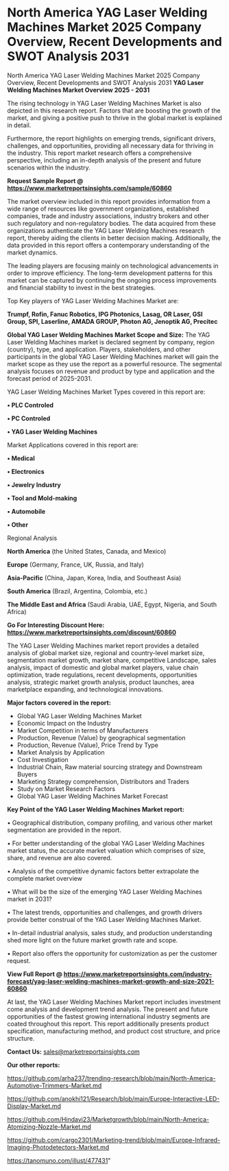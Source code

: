 # North America YAG Laser Welding Machines Market 2025 Company Overview, Recent Developments and SWOT Analysis 2031
North America YAG Laser Welding Machines Market 2025 Company Overview, Recent Developments and SWOT Analysis 2031
<Strong> YAG Laser Welding Machines Market Overview 2025 - 2031</strong>

The rising technology in YAG Laser Welding Machines Market is also depicted in this research report. Factors that are boosting the growth of the market, and giving a positive push to thrive in the global market is explained in detail.

Furthermore, the report highlights on emerging trends, significant drivers, challenges, and opportunities, providing all necessary data for thriving in the industry. This report market research offers a comprehensive perspective, including an in-depth analysis of the present and future scenarios within the industry.

<strong>Request Sample Report @ <a href=https://www.marketreportsinsights.com/sample/60860>https://www.marketreportsinsights.com/sample/60860</a></strong>

The market overview included in this report provides information from a wide range of resources like government organizations, established companies, trade and industry associations, industry brokers and other such regulatory and non-regulatory bodies. The data acquired from these organizations authenticate the YAG Laser Welding Machines research report, thereby aiding the clients in better decision making. Additionally, the data provided in this report offers a contemporary understanding of the market dynamics.

The leading players are focusing mainly on technological advancements in order to improve efficiency. The long-term development patterns for this market can be captured by continuing the ongoing process improvements and financial stability to invest in the best strategies.

Top Key players of YAG Laser Welding Machines Market are:

<strong>Trumpf, Rofin, Fanuc Robotics, IPG Photonics, Lasag, OR Laser, GSI Group, SPI, Laserline, AMADA GROUP, Photon AG, Jenoptik AG, Precitec</strong>

<strong><b>Global YAG Laser Welding Machines Market Scope and Size:</b></strong>
The YAG Laser Welding Machines market is declared segment by company, region (country), type, and application. Players, stakeholders, and other participants in the global YAG Laser Welding Machines market will gain the market scope as they use the report as a powerful resource. The segmental analysis focuses on revenue and product by type and application and the forecast period of 2025-2031.

YAG Laser Welding Machines Market Types covered in this report are:

<strong>• PLC Controled

• PC Controled

• YAG Laser Welding Machines</strong>

Market Applications covered in this report are:

<strong>• Medical

• Electronics

• Jewelry Industry

• Tool and Mold-making

• Automobile

• Other</strong> 

Regional Analysis

<strong>North America</strong> (the United States, Canada, and Mexico)

<strong>Europe</strong> (Germany, France, UK, Russia, and Italy)

<strong>Asia-Pacific</strong> (China, Japan, Korea, India, and Southeast Asia)

<strong>South America</strong> (Brazil, Argentina, Colombia, etc.)

<strong>The Middle East and Africa</strong> (Saudi Arabia, UAE, Egypt, Nigeria, and South Africa)

<strong>Go For Interesting Discount Here: <a href=https://www.marketreportsinsights.com/discount/60860>https://www.marketreportsinsights.com/discount/60860</a></strong>

The YAG Laser Welding Machines market report provides a detailed analysis of global market size, regional and country-level market size, segmentation market growth, market share, competitive Landscape, sales analysis, impact of domestic and global market players, value chain optimization, trade regulations, recent developments, opportunities analysis, strategic market growth analysis, product launches, area marketplace expanding, and technological innovations.

<strong><b>Major factors covered in the report:</b></strong>
<ul>
  <li>Global YAG Laser Welding Machines Market </li>
  <li>Economic Impact on the Industry</li>
  <li>Market Competition in terms of Manufacturers</li>
  <li>Production, Revenue (Value) by geographical segmentation</li>
  <li>Production, Revenue (Value), Price Trend by Type</li>
  <li>Market Analysis by Application</li>
  <li>Cost Investigation</li>
  <li>Industrial Chain, Raw material sourcing strategy and Downstream Buyers</li>
  <li>Marketing Strategy comprehension, Distributors and Traders</li>
  <li>Study on Market Research Factors</li>
  <li>Global YAG Laser Welding Machines Market Forecast</li>
</ul>

<strong><b>Key Point of the YAG Laser Welding Machines Market report:</b></strong>

• Geographical distribution, company profiling, and various other market segmentation are provided in the report.

• For better understanding of the global YAG Laser Welding Machines market status, the accurate market valuation which comprises of size, share, and revenue are also covered.

• Analysis of the competitive dynamic factors better extrapolate the complete market overview

• What will be the size of the emerging YAG Laser Welding Machines market in 2031?

• The latest trends, opportunities and challenges, and growth drivers provide better construal of the YAG Laser Welding Machines Market.

• In-detail industrial analysis, sales study, and production understanding shed more light on the future market growth rate and scope.

• Report also offers the opportunity for customization as per the customer request.

<strong><b>View Full Report @ <a href=https://www.marketreportsinsights.com/industry-forecast/yag-laser-welding-machines-market-growth-and-size-2021-60860>https://www.marketreportsinsights.com/industry-forecast/yag-laser-welding-machines-market-growth-and-size-2021-60860</a></b></strong>


At last, the YAG Laser Welding Machines Market report includes investment come analysis and development trend analysis. The present and future opportunities of the fastest growing international industry segments are coated throughout this report. This report additionally presents product specification, manufacturing method, and product cost structure, and price structure.

<strong>Contact Us:</strong>
sales@marketreportsinsights.com

<strong>Our other reports:</strong>

<a href=https://github.com/arha237/trending-research/blob/main/North-America-Automotive-Trimmers-Market.md>https://github.com/arha237/trending-research/blob/main/North-America-Automotive-Trimmers-Market.md</a>

<a href=https://github.com/anokhi121/Research/blob/main/Europe-Interactive-LED-Display-Market.md>https://github.com/anokhi121/Research/blob/main/Europe-Interactive-LED-Display-Market.md</a>

<a href=https://github.com/Hindavi23/Marketgrowth/blob/main/North-America-Atomizing-Nozzle-Market.md>https://github.com/Hindavi23/Marketgrowth/blob/main/North-America-Atomizing-Nozzle-Market.md</a>

<a href=https://github.com/cargo2301/Marketing-trend/blob/main/Europe-Infrared-Imaging-Photodetectors-Market.md>https://github.com/cargo2301/Marketing-trend/blob/main/Europe-Infrared-Imaging-Photodetectors-Market.md</a>

<a href=https://tanomuno.com/illust/477431>https://tanomuno.com/illust/477431</a>"
